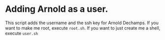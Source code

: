 # Adding Arnold as a user.
This script adds the username and the ssh key for Arnold Dechamps.
If you want to make me root, execute ```root.sh```. If you want to just create
me a shell, execute ```user.sh```
